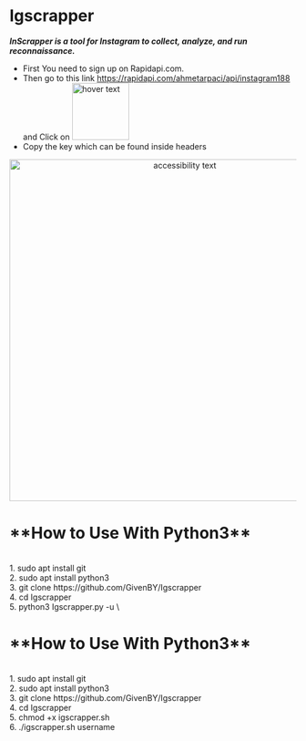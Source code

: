 # Igscrapper
***InScrapper is a tool for Instagram to collect, analyze, and run reconnaissance.***
- First You need to sign up on Rapidapi.com.<br/>
- Then go to this link https://rapidapi.com/ahmetarpaci/api/instagram188 and Click on <img src="https://user-images.githubusercontent.com/32999024/196046409-2904d1e1-ed07-4f3d-981a-034a646029aa.png" width="100" title="hover text">
- Copy the key which can be found inside headers

<p align="center"><img src="https://user-images.githubusercontent.com/32999024/196047215-c95a1714-eac7-4e0b-b4b8-513e0ab1322e.png" width="600" alt="accessibility text"></p>

<h1>**How to Use With Python3**</h1><br/>
1. sudo apt install git<br/>
2. sudo apt install python3<br/>
3. git clone https://github.com/GivenBY/Igscrapper <br/>
4. cd Igscrapper<br/>
5. python3 Igscrapper.py -u \<username to scan\> <br/>


<h1>**How to Use With Python3**</h1><br/>
1. sudo apt install git<br/>
2. sudo apt install python3<br/>
3. git clone https://github.com/GivenBY/Igscrapper <br/>
4. cd Igscrapper<br/>
5. chmod +x igscrapper.sh <br/>
6. ./igscrapper.sh username





